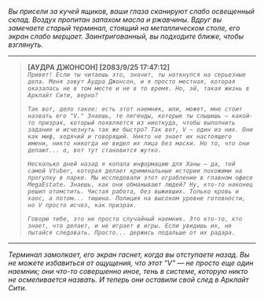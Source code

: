 _Вы присели за кучей ящиков, ваши глаза сканируют слабо освещенный склад. Воздух пропитан запахом масла и ржавчины. Вдруг вы замечаете старый терминал, стоящий на металлическом столе, его экран слабо мерцает. Заинтригованный, вы подходите ближе, чтобы взглянуть._

---

> **[АУДРА ДЖОНСОН] [2083/9/25 17:47:12]**  
> _`Привет! Если ты читаешь это, значит, ты наткнулся на серьезные дела. Меня зовут Аудра Джонсон, и я просто местная, которая оказалась не в том месте и не в то время. Но, эй, такая жизнь в Арклайт Сити, верно?`_
>
> _`Так вот, дело такое: есть этот наемник, или, может, мне стоит назвать его "V." Знаешь, те легенды, которые ты слышишь — какой-то призрак, который появляется из ниоткуда, чтобы выполнить задание и исчезнуть так же быстро? Так вот, V — один из них. Они как миф, ходячий и говорящий. Никто не знает их настоящего имени, никто никогда не видел их лица без маски. Но то, что они делают... о, вот тут становится жутко.`_
>
> _`Несколько дней назад я копала информацию для Ханы — да, той самой Vtuber, которая делает криминальные истории похожими на прогулку в парке. Мы исследовали этот ограбление в главном офисе MegaEstate. Знаешь, как они обманывают людей? Ну, кто-то наконец решил отомстить. Чистая работа, без выживших. Только кровь и хаос, а потом... тишина. Полиция на высоком уровне готовности, но V просто исчез, как призрак.`_
>
> _`Говорю тебе, это не просто случайный наемник. Это кто-то, кто знает, что делает, и не играет в игры. Если увидишь их, не пытайся следовать. Просто... держись подальше от их радара.`_

---

_Терминал замолкает, его экран гаснет, когда вы отступаете назад. Вы не можете избавиться от ощущения, что этот "V" — не просто еще один наемник; они что-то совершенно иное, тень в системе, которую никто не осмеливается назвать. И теперь они оставили свой след в Арклайт Сити._
